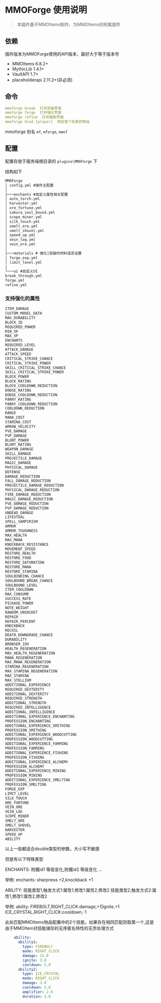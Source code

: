 # MMOForge 使用说明

> 本插件基于MMOItems制作，为MMOItems的附属插件

## 依赖

插件版本为MMOForge使用的API版本，最好大于等于版本号

* MMOItems 6.8.2+
* MythicLib 1.4.1+
* VaultAPI 1.7+
* placeholderapi 2.11.2+(非必须)

## 命令

~~~ yaml
mmoforge break  打开突破界面
mmoforge forge  打开强化界面
mmoforge refine  打开精炼界面
mmoforge bind [player]  绑定某个玩家的物品
~~~

mmoforge 别名 `mf`, `mforge`, `mmof`

## 配置

配置存放于服务端根目录的 `plugins\MMOForge` 下

结构如下
~~~ tex
MMOForge
│ config.yml #插件主配置
│
├───enchants #自定义属性相关配置
│ auto_torch.yml
│ harvester.yml
│ ore_fortune.yml
│ sakura_soul_bound.yml
│ scope_miner.yml
│ silk_touch.yml
│ smelt_ore.yml
│ smelt_shovel.yml
│ speed_up.yml
│ vein_log.yml
│ vein_ore.yml
│
├───materials # 强化|突破的材料语言设置
│ forge_exp.yml
│ limit_level.yml
│
└───ui #自定义UI
break_through.yml
forge.yml
refine.yml

~~~
### 支持强化的属性

~~~ tex
ITEM_DAMAGE
CUSTOM_MODEL_DATA
MAX_DURABILITY
BLOCK_ID
REQUIRED_POWER
MIN_XP
MAX_XP
ENCHANTS
REQUIRED_LEVEL
ATTACK_DAMAGE
ATTACK_SPEED
CRITICAL_STRIKE_CHANCE
CRITICAL_STRIKE_POWER
SKILL_CRITICAL_STRIKE_CHANCE
SKILL_CRITICAL_STRIKE_POWER
BLOCK_POWER
BLOCK_RATING
BLOCK_COOLDOWN_REDUCTION
DODGE_RATING
DODGE_COOLDOWN_REDUCTION
PARRY_RATING
PARRY_COOLDOWN_REDUCTION
COOLDOWN_REDUCTION
RANGE
MANA_COST
STAMINA_COST
ARROW_VELOCITY
PVE_DAMAGE
PVP_DAMAGE
BLUNT_POWER
BLUNT_RATING
WEAPON_DAMAGE
SKILL_DAMAGE
PROJECTILE_DAMAGE
MAGIC_DAMAGE
PHYSICAL_DAMAGE
DEFENSE
DAMAGE_REDUCTION
FALL_DAMAGE_REDUCTION
PROJECTILE_DAMAGE_REDUCTION
PHYSICAL_DAMAGE_REDUCTION
FIRE_DAMAGE_REDUCTION
MAGIC_DAMAGE_REDUCTION
PVE_DAMAGE_REDUCTION
PVP_DAMAGE_REDUCTION
UNDEAD_DAMAGE
LIFESTEAL
SPELL_VAMPIRISM
ARMOR
ARMOR_TOUGHNESS
MAX_HEALTH
MAX_MANA
KNOCKBACK_RESISTANCE
MOVEMENT_SPEED
RESTORE_HEALTH
RESTORE_FOOD
RESTORE_SATURATION
RESTORE_MANA
RESTORE_STAMINA
SOULBINDING_CHANCE
SOULBOUND_BREAK_CHANCE
SOULBOUND_LEVEL
ITEM_COOLDOWN
MAX_CONSUME
SUCCESS_RATE
PICKAXE_POWER
NOTE_WEIGHT
RANDOM_UNSOCKET
REPAIR
REPAIR_PERCENT
KNOCKBACK
RECOIL
DEATH_DOWNGRADE_CHANCE
DURABILITY
BROWSER_IDX
HEALTH_REGENERATION
MAX_HEALTH_REGENERATION
MANA_REGENERATION
MAX_MANA_REGENERATION
STAMINA_REGENERATION
MAX_STAMINA_REGENERATION
MAX_STAMINA
MAX_STELLIUM
ADDITIONAL_EXPERIENCE
REQUIRED_DEXTERITY
ADDITIONAL_DEXTERITY
REQUIRED_STRENGTH
ADDITIONAL_STRENGTH
REQUIRED_INTELLIGENCE
ADDITIONAL_INTELLIGENCE
ADDITIONAL_EXPERIENCE_ENCHANTING
PROFESSION_ENCHANTING
ADDITIONAL_EXPERIENCE_SMITHING
PROFESSION_SMITHING
ADDITIONAL_EXPERIENCE_WOODCUTTING
PROFESSION_WOODCUTTING
ADDITIONAL_EXPERIENCE_FARMING
PROFESSION_FARMING
ADDITIONAL_EXPERIENCE_FISHING
PROFESSION_FISHING
ADDITIONAL_EXPERIENCE_ALCHEMY
PROFESSION_ALCHEMY
ADDITIONAL_EXPERIENCE_MINING
PROFESSION_MINING
ADDITIONAL_EXPERIENCE_SMELTING
PROFESSION_SMELTING
FORGE_EXP
LIMIT_LEVEL
SILK_TOUCH
ORE_FORTUNE
VEIN_ORE
VEIN_LOG
SCOPE_MINER
SMELT_ORE
SMELT_SHOVEL
HARVESTER
SPEED_UP
ABILITY
~~~

以上一般都适合double类型的参数，大小写不敏感

但是有以下特殊类型

ENCHANTS: 附魔id1 等级变化,附魔id2 等级变化 ...

举例: enchants: sharpness +2,knockback +1

ABILITY: 技能类型1,触发方式1:属性1,修改1:属性2,修改2 技能类型2,触发方式2:属性1,修改1:属性2,修改2

举例: ability: FIREBOLT,RIGHT_CLICK:damage,+1|ignite,+1 ICE_CRYSTAL,RIGHT_CLICK:cooldown,-1

此处匹配MMOItems物品配置中的2个技能，如果存在相同匹配则取第一个,这是由于MMOItem对技能储存的无序匿名特性的无奈处理方式

~~~ yaml
    ability:
      ability1:
        type: FIREBOLT
        mode: RIGHT_CLICK
        damage: 15.0
        ignite: 3.0
        cooldown: 5.0
      ability2:
        type: ICE_CRYSTAL
        mode: RIGHT_CLICK
        damage: 3.0
        cooldown: 5.0
        amplifier: 2.0
        duration: 3.0
~~~

